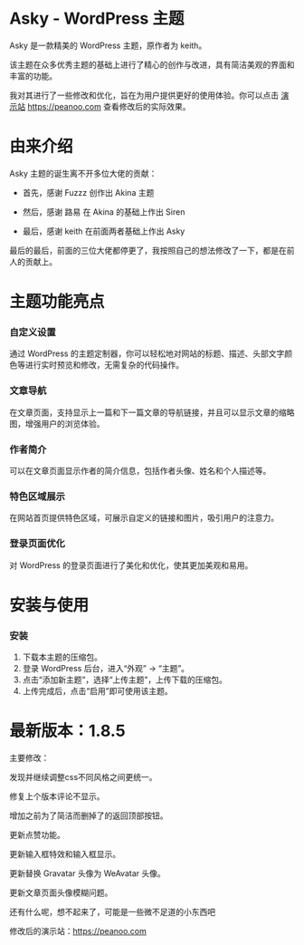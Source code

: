 # Asky - WordPress 主题

Asky 是一款精美的 WordPress 主题，原作者为 keith。

该主题在众多优秀主题的基础上进行了精心的创作与改进，具有简洁美观的界面和丰富的功能。

我对其进行了一些修改和优化，旨在为用户提供更好的使用体验。你可以点击 [演示站](https://peanoo.com)  https://peanoo.com 查看修改后的实际效果。

# 由来介绍
Asky 主题的诞生离不开多位大佬的贡献：

- 首先，感谢 Fuzzz 创作出 Akina 主题

- 然后，感谢 路易 在 Akina 的基础上作出 Siren

- 最后，感谢 keith 在前面两者基础上作出 Asky

最后的最后，前面的三位大佬都停更了，我按照自己的想法修改了一下，都是在前人的贡献上。

# 主题功能亮点

### 自定义设置
通过 WordPress 的主题定制器，你可以轻松地对网站的标题、描述、头部文字颜色等进行实时预览和修改，无需复杂的代码操作。

### 文章导航
在文章页面，支持显示上一篇和下一篇文章的导航链接，并且可以显示文章的缩略图，增强用户的浏览体验。

### 作者简介
可以在文章页面显示作者的简介信息，包括作者头像、姓名和个人描述等。

### 特色区域展示
在网站首页提供特色区域，可展示自定义的链接和图片，吸引用户的注意力。

### 登录页面优化
对 WordPress 的登录页面进行了美化和优化，使其更加美观和易用。

# 安装与使用
### 安装
1. 下载本主题的压缩包。
2. 登录 WordPress 后台，进入“外观” -> “主题”。
3. 点击“添加新主题”，选择“上传主题”，上传下载的压缩包。
4. 上传完成后，点击“启用”即可使用该主题。


# 最新版本：1.8.5

主要修改：

发现并继续调整css不同风格之间更统一。

修复上个版本评论不显示。

增加之前为了简洁而删掉了的返回顶部按钮。

更新点赞功能。

更新输入框特效和输入框显示。

更新替换 Gravatar 头像为 WeAvatar 头像。

更新文章页面头像模糊问题。

还有什么呢，想不起来了，可能是一些微不足道的小东西吧

修改后的演示站：https://peanoo.com
